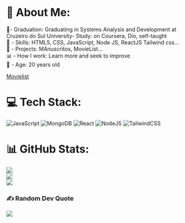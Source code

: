# 💫 About Me:
📕- Graduation:  Graduating in Systems Analysis and Development at Cruzeiro do Sul University- Study:  on Coursera, Dio, self-taught<br>📝 - Skills: HTML5, CSS, JavaScript, Node JS, ReactJS Tailwind css...<br>📒 - Projects: MAnuscritos, MovieList...<br>📊 - How I work: Learn more and seek to improve<br>🎂 - Age: 20 years old<br>

[Movielist](https://genuine-pavlova-1b3b43.netlify.app/)

# 💻 Tech Stack:
![JavaScript](https://img.shields.io/badge/javascript-%23323330.svg?style=for-the-badge&logo=javascript&logoColor=%23F7DF1E) ![MongoDB](https://img.shields.io/badge/MongoDB-%234ea94b.svg?style=for-the-badge&logo=mongodb&logoColor=white) ![React](https://img.shields.io/badge/react-%2320232a.svg?style=for-the-badge&logo=react&logoColor=%2361DAFB) ![NodeJS](https://img.shields.io/badge/node.js-6DA55F?style=for-the-badge&logo=node.js&logoColor=white) ![TailwindCSS](https://img.shields.io/badge/tailwindcss-%2338B2AC.svg?style=for-the-badge&logo=tailwind-css&logoColor=white)
# 📊 GitHub Stats:
![](https://github-readme-stats.vercel.app/api?username=DayvisonPaz&theme=tokyonight&hide_border=false&include_all_commits=true&count_private=false)<br/>
![](https://github-readme-streak-stats.herokuapp.com/?user=DayvisonPaz&theme=tokyonight&hide_border=false)<br/>
![](https://github-readme-stats.vercel.app/api/top-langs/?username=DayvisonPaz&theme=tokyonight&hide_border=false&include_all_commits=true&count_private=false&layout=compact)


### ✍️ Random Dev Quote
![](https://frontend-movielist-bcwo.vercel.app/)
